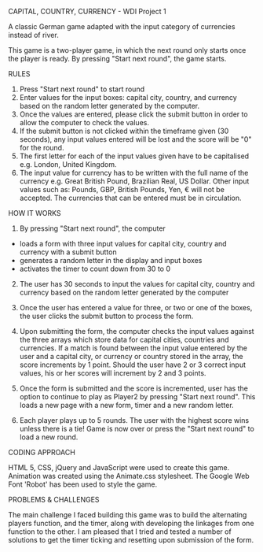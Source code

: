 CAPITAL, COUNTRY, CURRENCY - WDI Project 1

A classic German game adapted with the input category of currencies instead of river.

This game is a two-player game, in which the next round only starts once the player is ready. By pressing "Start next round", the game starts. 


RULES

1. Press "Start next round" to start round
2. Enter values for the input boxes: capital city, country, and currency based on the random letter generated by the computer.
3. Once the values are entered, please click the submit button in order to allow the computer to check the values.
4. If the submit button is not clicked within the timeframe given (30 seconds), any input values entered will be lost and the score will be "0" for the round. 
5. The first letter for each of the input values given have to be capitalised e.g. London, United Kingdom.
6. The input value for currency has to be written with the full name of the currency e.g. Great British Pound, Brazilian Real, US Dollar. Other input values such as: Pounds, GBP, British Pounds, Yen, € will not be accepted. The currencies that can be entered must be in circulation.   


HOW IT WORKS

1. By pressing "Start next round", the computer
  - loads a form with three input values for capital city, country and currency with a submit button
  - generates a random letter in the display and input boxes
  - activates the timer to count down from 30 to 0

2. The user has 30 seconds to input the values for capital city, country and currency based on the random letter generated by the computer

3. Once the user has entered a value for three, or two or one of the boxes, the user clicks the submit button to process the form. 

4. Upon submitting the form, the computer checks the input values against the three arrays which store data for capital cities, countries and currencies. If a match is found between the input value entered by the user and a capital city, or currency or country stored in the array, the score increments by 1 point. Should the user have 2 or 3 correct input values, his or her scores will increment by 2 and 3 points.

5. Once the form is submitted and the score is incremented, user has the option to continue to play as Player2 by pressing "Start next round". This loads a new page with a new form, timer and a new random letter. 

6. Each player plays up to 5 rounds. The user with the highest score wins unless there is a tie! Game is now over or press the "Start next round" to load a new round.  


CODING APPROACH

HTML 5, CSS, jQuery and JavaScript were used to create this game.
Animation was created using the Animate.css stylesheet.
The Google Web Font 'Robot' has been used to style the game.


PROBLEMS & CHALLENGES

The main challenge I faced building this game was to build the alternating players function, and the timer, along with developing the linkages from one function to the other. I am pleased that I tried and tested a number of solutions to get the timer ticking and resetting upon submission of the form. 